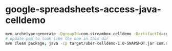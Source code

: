 google-spreadsheets-access-java-celldemo
========================================

```sh
mvn archetype:generate -DgroupId=com.streambox.celldemo -DartifactId=celldemo -DarchetypeArtifactId=maven-archetype-quickstart -DinteractiveMode=false
# update pom to look like the one in this dir
mvn clean package; java -cp target/uber-celldemo-1.0-SNAPSHOT.jar com.streambox.celldemo.CellDemo --username username@gmail.com --password secret
```
